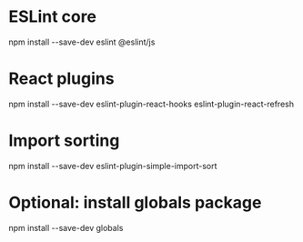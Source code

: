 # ESLint core
npm install --save-dev eslint @eslint/js

# React plugins
npm install --save-dev eslint-plugin-react-hooks eslint-plugin-react-refresh

# Import sorting
npm install --save-dev eslint-plugin-simple-import-sort

# Optional: install globals package
npm install --save-dev globals
